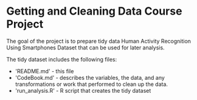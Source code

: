 # Getting and Cleaning Data Course Project

The goal of the project is to prepare tidy data Human Activity Recognition Using Smartphones Dataset that can be used for later analysis.

The tidy dataset includes the following files:
 - 'README.md' - this file
 - 'CodeBook.md' - describes the variables, the data, and any transformations
  or work that performed to clean up the data.
 - 'run_analysis.R' - R script that creates the tidy dataset
